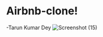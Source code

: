 # Airbnb-clone!
-Tarun Kumar Dey
![Screenshot (15)](https://user-images.githubusercontent.com/111647518/228348451-96017f67-5178-4609-b697-13761e1186f9.png)
